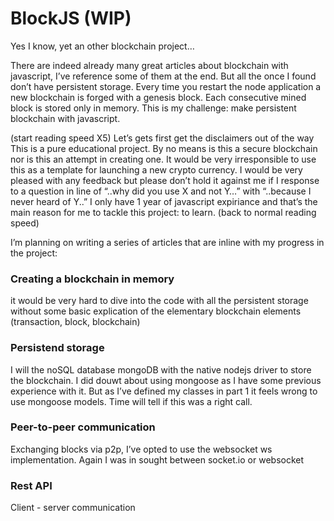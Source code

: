 # BlockJS (WIP)

Yes I know, yet an other blockchain project…

There are indeed already many great articles about blockchain with javascript, I’ve reference some of them at the end. But all the once I found don’t have persistent storage. Every time you restart the node application a new blockchain is forged with a genesis block. Each consecutive mined block is stored only in memory. This is my challenge: make persistent blockchain with javascript.

(start reading speed X5)
Let’s gets first get  the disclaimers out of the way
This is a pure educational project. By no means is this a secure blockchain nor is this an attempt in creating one.
It would be very irresponsible to use this as a template for launching a new crypto currency.
I would be very pleased with any feedback but please don’t hold it against me if I response to a question in line of “..why did you use X and not Y…” with “..because I never heard of Y..”
I only have 1 year of javascript expiriance and that’s the main reason for me to tackle this project: to learn.
(back to normal reading speed)

I’m planning on writing a series of articles that are inline with my progress in the project:
### Creating a blockchain in memory ###
it would be very hard to dive into the code with all the persistent storage without some basic explication of the elementary blockchain elements (transaction, block, blockchain) 

### Persistend storage ###
I will the noSQL database  mongoDB with the native nodejs driver to store the blockchain. I did douwt about using mongoose as I have some previous experience with it. But as I’ve defined my classes in part 1 it feels wrong to use mongoose models. Time will tell if this was a right call. 

### Peer-to-peer communication ###
Exchanging blocks via p2p, I’ve opted to use the websocket ws implementation. Again I was in sought between socket.io or websocket 

### Rest API ###
Client - server communication
